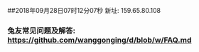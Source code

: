 ##2018年09月28日07时12分07秒 新址: 159.65.80.108
### 兔友常见问题及解答: https://github.com/wanggonging/d/blob/w/FAQ.md
